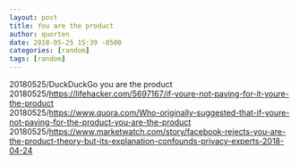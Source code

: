 ```yaml
---
layout: post
title: You are the product
author: quorten
date: 2018-05-25 15:39 -0500
categories: [random]
tags: [random]
---
```


20180525/DuckDuckGo you are the product  
20180525/https://lifehacker.com/5697167/if-youre-not-paying-for-it-youre-the-product  
20180525/https://www.quora.com/Who-originally-suggested-that-if-youre-not-paying-for-the-product-you-are-the-product  
20180525/https://www.marketwatch.com/story/facebook-rejects-you-are-the-product-theory-but-its-explanation-confounds-privacy-experts-2018-04-24
